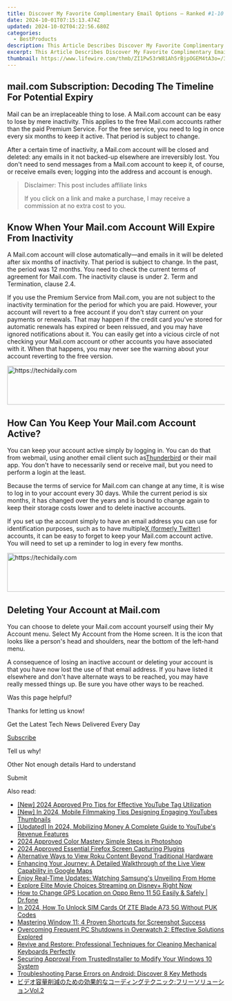 ```yaml
---
title: Discover My Favorite Complimentary Email Options – Ranked #1-10
date: 2024-10-01T07:15:13.474Z
updated: 2024-10-02T04:22:56.680Z
categories:
  - BestProducts
description: This Article Describes Discover My Favorite Complimentary Email Options – Ranked #1-10
excerpt: This Article Describes Discover My Favorite Complimentary Email Options – Ranked #1-10
thumbnail: https://www.lifewire.com/thmb/ZI1Pw53rW81Ah5rBjpOGEM4tA3o=/300x200/filters:no_upscale():max_bytes(150000):strip_icc():format(webp)/iStock-493217440-59f8f005054ad90010327362.png
---
```


## mail.com Subscription: Decoding The Timeline For Potential Expiry
 Mail can be an irreplaceable thing to lose. A Mail.com account can be easy to lose by mere inactivity. This applies to the free Mail.com accounts rather than the paid Premium Service. For the free service, you need to log in once every six months to keep it active. That period is subject to change.

 After a certain time of inactivity, a Mail.com account will be closed and deleted: any emails in it not backed-up elsewhere are irreversibly lost. You don't need to send messages from a Mail.com account to keep it, of course, or receive emails even; logging into the address and account is enough.

>  Disclaimer: This post includes affiliate links
>
>  If you click on a link and make a purchase, I may receive a commission at no extra cost to you.
>

## Know When Your Mail.com Account Will Expire From Inactivity

 A Mail.com account will close automatically—and emails in it will be deleted after six months of inactivity. That period is subject to change. In the past, the period was 12 months. You need to check the current terms of agreement for Mail.com. The inactivity clause is under 2\. Term and Termination, clause 2.4.

 If you use the Premium Service from Mail.com, you are not subject to the inactivity termination for the period for which you are paid. However, your account will revert to a free account if you don't stay current on your payments or renewals. That may happen if the credit card you've stored for automatic renewals has expired or been reissued, and you may have ignored notifications about it. You can easily get into a vicious circle of not checking your Mail.com account or other accounts you have associated with it. When that happens, you may never see the warning about your account reverting to the free version.

<!-- affiliate ads begin -->
<a href="https://ephamedtechinc.pxf.io/c/5597632/2136622/26400" target="_top" id="2136622">
  <img src="//a.impactradius-go.com/display-ad/26400-2136622" border="0" alt="https://techidaily.com" width="728" height="90"/>
</a>
<img height="0" width="0" src="https://ephamedtechinc.pxf.io/i/5597632/2136622/26400" style="position:absolute;visibility:hidden;" border="0" />
<!-- affiliate ads end -->

## How Can You Keep Your Mail.com Account Active?

 You can keep your account active simply by logging in. You can do that from webmail, using another email client such as[Thunderbird](https://www.lifewire.com/mozilla-thunderbird-review-1173071) or their mail app. You don't have to necessarily send or receive mail, but you need to perform a login at the least.

 Because the terms of service for Mail.com can change at any time, it is wise to log in to your account every 30 days. While the current period is six months, it has changed over the years and is bound to change again to keep their storage costs lower and to delete inactive accounts.

 If you set up the account simply to have an email address you can use for identification purposes, such as to have multiple[X (formerly Twitter)](https://www.lifewire.com/what-exactly-is-twitter-2483331) accounts, it can be easy to forget to keep your Mail.com account active. You will need to set up a reminder to log in every few months.

<!-- affiliate ads begin -->
<a href="https://ephamedtechinc.pxf.io/c/5597632/2136627/26400" target="_top" id="2136627">
  <img src="//a.impactradius-go.com/display-ad/26400-2136627" border="0" alt="https://techidaily.com" width="728" height="90"/>
</a>
<img height="0" width="0" src="https://ephamedtechinc.pxf.io/i/5597632/2136627/26400" style="position:absolute;visibility:hidden;" border="0" />
<!-- affiliate ads end -->

## Deleting Your Account at Mail.com

 You can choose to delete your Mail.com account yourself using their My Account menu. Select My Account from the Home screen. It is the icon that looks like a person's head and shoulders, near the bottom of the left-hand menu.

 A consequence of losing an inactive account or deleting your account is that you have now lost the use of that email address. If you have listed it elsewhere and don't have alternate ways to be reached, you may have really messed things up. Be sure you have other ways to be reached.

Was this page helpful?

Thanks for letting us know!

 Get the Latest Tech News Delivered Every Day

[Subscribe](https://www.lifewire.com/#)

Tell us why!

 Other  Not enough details  Hard to understand

 Submit

<ins class="adsbygoogle"
     style="display:block"
     data-ad-format="autorelaxed"
     data-ad-client="ca-pub-7571918770474297"
     data-ad-slot="1223367746"></ins>

<ins class="adsbygoogle"
     style="display:block"
     data-ad-client="ca-pub-7571918770474297"
     data-ad-slot="8358498916"
     data-ad-format="auto"
     data-full-width-responsive="true"></ins>

<span class="atpl-alsoreadstyle">Also read:</span>
<div><ul>
<li><a href="https://youtube-webster.techidaily.com/024-approved-pro-tips-for-effective-youtube-tag-utilization/"><u>[New] 2024 Approved Pro Tips for Effective YouTube Tag Utilization</u></a></li>
<li><a href="https://youtube-blog.techidaily.com/n-2024-mobile-filmmaking-tips-designing-engaging-youtubes-thumbnails/"><u>[New] In 2024, Mobile Filmmaking Tips Designing Engaging YouTubes Thumbnails</u></a></li>
<li><a href="https://youtube-lab.techidaily.com/ed-in-2024-mobilizing-money-a-complete-guide-to-youtubes-revenue-features/"><u>[Updated] In 2024, Mobilizing Money A Complete Guide to YouTube's Revenue Features</u></a></li>
<li><a href="https://fox-glue.techidaily.com/2024-approved-color-mastery-simple-steps-in-photoshop/"><u>2024 Approved Color Mastery Simple Steps in Photoshop</u></a></li>
<li><a href="https://visual-screen-recording.techidaily.com/2024-approved-essential-firefox-screen-capturing-plugins/"><u>2024 Approved Essential Firefox Screen Capturing Plugins</u></a></li>
<li><a href="https://tech-renaissance.techidaily.com/1722869812023-alternative-ways-to-view-roku-content-beyond-traditional-hardware/"><u>Alternative Ways to View Roku Content Beyond Traditional Hardware</u></a></li>
<li><a href="https://tech-renaissance.techidaily.com/enhancing-your-journey-a-detailed-walkthrough-of-the-live-view-capability-in-google-maps/"><u>Enhancing Your Journey: A Detailed Walkthrough of the Live View Capability in Google Maps</u></a></li>
<li><a href="https://tech-renaissance.techidaily.com/enjoy-real-time-updates-watching-samsungs-unveiling-from-home/"><u>Enjoy Real-Time Updates: Watching Samsung's Unveiling From Home</u></a></li>
<li><a href="https://tech-renaissance.techidaily.com/explore-elite-movie-choices-streaming-on-disneyplus-right-now/"><u>Explore Elite Movie Choices Streaming on Disney+ Right Now</u></a></li>
<li><a href="https://location-social.techidaily.com/how-to-change-gps-location-on-oppo-reno-11-5g-easily-and-safely-drfone-by-drfone-virtual-android/"><u>How to Change GPS Location on Oppo Reno 11 5G Easily & Safely | Dr.fone</u></a></li>
<li><a href="https://sim-unlock.techidaily.com/in-2024-how-to-unlock-sim-cards-of-zte-blade-a73-5g-without-puk-codes-by-drfone-android/"><u>In 2024, How To Unlock SIM Cards Of ZTE Blade A73 5G Without PUK Codes</u></a></li>
<li><a href="https://tech-renaissance.techidaily.com/mastering-window-11-4-proven-shortcuts-for-screenshot-success/"><u>Mastering Window 11: 4 Proven Shortcuts for Screenshot Success</u></a></li>
<li><a href="https://program-issues.techidaily.com/overcoming-frequent-pc-shutdowns-in-overwatch-2-effective-solutions-explored/"><u>Overcoming Frequent PC Shutdowns in Overwatch 2: Effective Solutions Explored</u></a></li>
<li><a href="https://tech-renaissance.techidaily.com/revive-and-restore-professional-techniques-for-cleaning-mechanical-keyboards-perfectly/"><u>Revive and Restore: Professional Techniques for Cleaning Mechanical Keyboards Perfectly</u></a></li>
<li><a href="https://tech-renaissance.techidaily.com/securing-approval-from-trustedinstaller-to-modify-your-windows-10-system/"><u>Securing Approval From TrustedInstaller to Modify Your Windows 10 System</u></a></li>
<li><a href="https://tech-renaissance.techidaily.com/troubleshooting-parse-errors-on-android-discover-8-key-methods/"><u>Troubleshooting Parse Errors on Android: Discover 8 Key Methods</u></a></li>
<li><a href="https://some-approaches.techidaily.com/vol2/"><u>ビデオ容量削減のための効果的なコーディングテクニック:フリーソリューションVol.2</u></a></li>
</ul></div>

